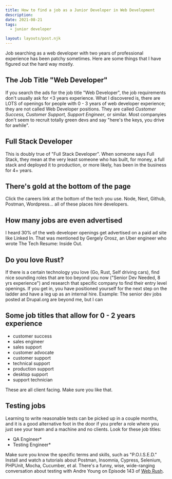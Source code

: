 ```yaml
---
title: How to find a job as a Junior Developer in Web Development
description:
date: 2021-08-21
tags:
  - junior developer

layout: layouts/post.njk
---
```


Job searching as a web developer with two years of professional experience has been patchy sometimes. Here are some things that I have figured out the hard way mostly.

## The Job Title "Web Developer"

If you search the ads for the job title "Web Developer", the job requirements don't usually ask for <3 years experience.  What I discovered is, there are LOTS of openings for people with 0 - 3 years of web developer experience; they are not called Web Developer positions. They are called *Customer Success, Customer Support, Support Engineer*, or similar.  Most companyies don't seem to recruit totally green devs and say "here's the keys, you drive for awhile". 

## Full Stack Developer

This is doubly true of "Full Stack Developer".  When someone says Full Stack, they mean at the very least someone who has built, for money, a full stack and deployed it to production, or more likely, has been in the business for 4+ years. 

## There's gold at the bottom of the page

Click the careers link at the bottom of the tech you use.  Node, Next, Github, Postman, Wordpress... all of these places hire developers.  

## How many jobs are even advertised

I heard 30% of the web developer openings get advertised on a paid ad site like Linked In. That was mentioned by Gergely Orosz, an Uber engineer who wrote The Tech Resume: Inside Out.  

## Do you love Rust?

If there is a certain technology you love (Go, Rust, Self driving cars), find nice sounding roles that are too beyond you now ("Senior Dev Needed, 8 yrs experience") and research that specific company to find their entry level openings. If you get in, you have positioned yourself for the next step on the ladder and have a leg up as an internal hire.  Example: The senior dev jobs posted at Drupal.org are beyond me, but I can 

## Some job titles that allow for 0 - 2 years experience

- customer success
- sales engineer 
- sales support
- customer advocate
- customer support
- technical support
- production support
- desktop support
- support technician

These are all client facing. Make sure you like that.

## Testing jobs

Learning to write reasonable tests can be picked up in a couple months, and it is a good alternative foot in the door if you prefer a role where you just see your team and a machine and no clients. Look for these job titles:

- QA Engineer*
- Testing Engineer*

Make sure you know the specific terms and skills, such as "P.O.I.S.E.D." Install and watch a tutorials about Postman, Insomnia, Cypress, Selenium, PHPUnit, Mocha, Cucumber, et al. There's a funny, wise, wide-ranging conversation about testing with Andre Young on Episode 143 of [Web Rush](https://johnpapa.net/old-man-yells-at-tests-with-andre-young-on-web-rush-143/).

